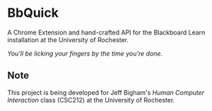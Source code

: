 BbQuick
=======

A Chrome Extension and hand-crafted API for the Blackboard Learn installation at the University of Rochester.

*You'll be licking your fingers by the time you're done.*

Note
----

This project is being developed for Jeff Bigham's *Human Computer Interaction* class (CSC212) at the University of Rochester.
